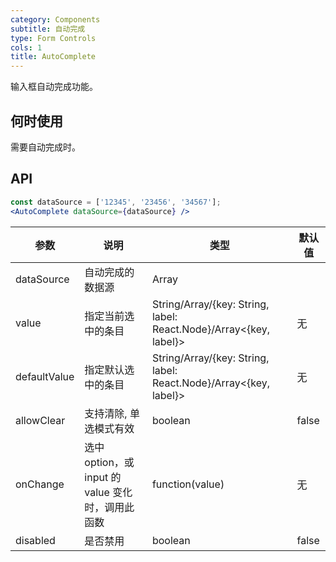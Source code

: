 ```yaml
---
category: Components
subtitle: 自动完成
type: Form Controls
cols: 1
title: AutoComplete
---
```


输入框自动完成功能。

## 何时使用

需要自动完成时。

## API

```jsx
const dataSource = ['12345', '23456', '34567'];
<AutoComplete dataSource={dataSource} />
```


| 参数           | 说明                             | 类型        | 默认值 |
|----------------|----------------------------------|------------|---------|
| dataSource          | 自动完成的数据源 | Array     |         |
| value    | 指定当前选中的条目 | String/Array<String>/{key: String, label: React.Node}/Array<{key, label}>   |  无  |
| defaultValue | 指定默认选中的条目 | String/Array<String>/{key: String, label: React.Node}/Array<{key, label}>   |  无  |
| allowClear   | 支持清除, 单选模式有效 | boolean | false |
| onChange | 选中 option，或 input 的 value 变化时，调用此函数 | function(value) | 无 |
| disabled | 是否禁用 | boolean | false |
